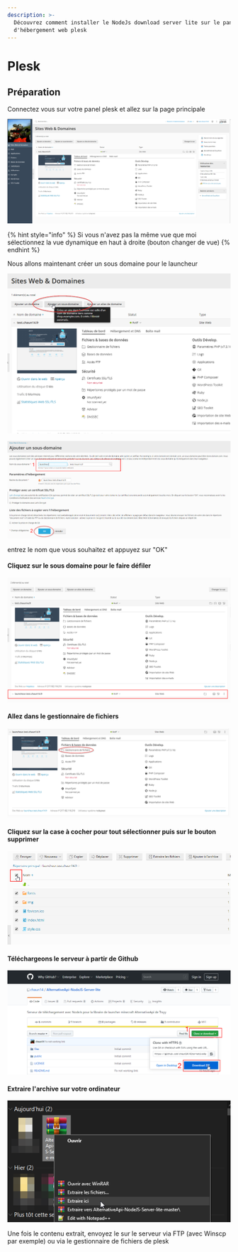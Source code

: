 ```yaml
---
description: >-
  Découvrez comment installer le NodeJs download server lite sur le panel
  d'hébergement web plesk
---
```


# Plesk

## Préparation

Connectez vous sur votre panel plesk et allez sur la page principale

![](../.gitbook/assets/1.png)

{% hint style="info" %}
Si vous n'avez pas la même vue que moi sélectionnez la vue dynamique en haut à droite \(bouton changer de vue\) 
{% endhint %}

Nous allons maintenant créer un sous domaine pour le launcheur

![](../.gitbook/assets/2.png)

![](../.gitbook/assets/3.png)

entrez le nom que vous souhaitez et appuyez sur "OK"

#### Cliquez sur le sous domaine pour le faire défiler

![](../.gitbook/assets/5.png)

#### Allez dans le gestionnaire de fichiers

![](../.gitbook/assets/6.png)

#### Cliquez sur la case à cocher pour tout sélectionner puis sur le bouton supprimer

![](../.gitbook/assets/7.png)

#### Téléchargeons le serveur à partir de Github

![](../.gitbook/assets/10.png)

#### Extraire l'archive sur votre ordinateur

![](../.gitbook/assets/11.png)

Une fois le contenu extrait, envoyez le sur le serveur via FTP \(avec Winscp par exemple\) ou via le gestionnaire de fichiers de plesk

